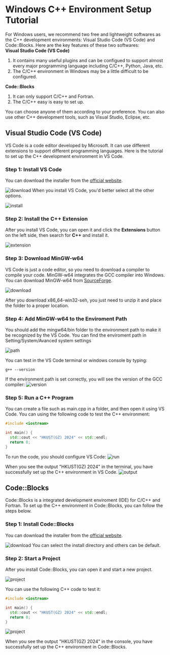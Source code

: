 # Windows C++ Environment Setup Tutorial
For Windows users, we recommend two free and lightweight softwares as the C++ development environments: Visual Studio Code (VS Code) and Code::Blocks. Here are the key features of these two softwares:  
**Visual Studio Code (VS Code)**  
1. It contains many useful plugins and can be configued to support almost every major programming language including C/C++, Python, Java, etc.
1. The C/C++ environment in Windows may be a little difficult to be configured.  

**Code::Blocks**
1. It can only support C/C++ and Fortran.
1. The C/C++ easy is easy to set up.
  
You can choose anyone of them according to your preference. You can also use other C++ development 
tools, such as Visual Studio, Eclipse, etc.

## Visual Studio Code (VS Code)
VS Code is a code editor developed by Microsoft. It can use different extensions to support different programming languages. Here is the tutorial to set up the C++ development environment in VS Code.
### Step 1: Install VS Code
You can download the installer from the [official website](https://code.visualstudio.com/download).

![download](./win/vscode_download.png)
When you install VS Code, you'd better select all the other options.

![install](./win/vscode_install.png)

### Step 2: Install the C++ Extension
After you install VS Code, you can open it and click the **Extensions** button on the left side, 
then search for **C++** and install it.

![extension](./win/vscode_extens.gif)

### Step 3: Download MinGW-w64
VS Code is just a code editor, so you need to download a compiler to compile your code. MinGW-w64 integrates the GCC compiler into Windows. You can download MinGW-w64 from [SourceForge](https://sourceforge.net/projects/mingw-w64/files/).

![download](./win/mingw_download.png)

After you download x86_64-win32-seh, you just need to unzip it and place the folder to a proper
location. 

### Step 4: Add MinGW-w64 to the Enviroment Path
You should add the mingw64/bin folder to the environment path to make it be recognized by the VS Code. You can find the enviroment path in Setting/System/Avanced system settings

![path](./win/mingw_path.gif)

You can test in the VS Code terminal or windows console by typing:
```shell
g++ --version
```
If the environment path is set correctly, you will see the version of the GCC compiler:
![version](./win/gcc_version.png)

### Step 5: Run a C++ Program
You can create a file such as main.cpp in a folder, and then open it using VS Code.
You can using the following code to test the C++ environment:

```cpp
#include <iostream>

int main() {
  std::cout << "HKUST(GZ) 2024" << std::endl;
  return 0;
}
```

To run the code, you should configure VS Code:
![run](./win/vscode_run.gif)

When you see the output "HKUST(GZ) 2024" in the terminal, you have successfully set up the C++ 
environment in VS Code.
![output](./win/vscode_output.png)

## Code::Blocks
Code::Blocks is a integrated development enviroment (IDE) for C/C++ and Fortran. To set up the C++ 
environment in Code::Blocks, you can follow the steps below.

### Step 1: Install Code::Blocks
You can download the installer from the [official website](http://www.codeblocks.org/downloads/26).

![download](./win/codeblock_download.png)
You can select the install directory and others can be default.

### Step 2: Start a Project
After you install Code::Blocks, you can open it and start a new project.

![project](./win/codeblock_project.gif)

You can use the following C++ code to test it:

```cpp
#include <iostream>

int main() {
  std::cout << "HKUST(GZ) 2024" << std::endl;
  return 0;
}
```

![project](./win/codeblock_test.gif)

When you see the output "HKUST(GZ) 2024" in the console, you have successfully set up the C++
environment in Code::Blocks.